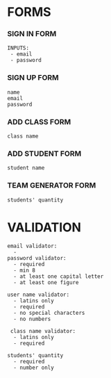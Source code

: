 # FORMS
### SIGN IN FORM
```
INPUTS:
 - email
 - password
```
### SIGN UP FORM
```
name
email
password
```
### ADD CLASS FORM
```
class name
```
### ADD STUDENT FORM
```
student name
```
### TEAM GENERATOR FORM
```
students' quantity
```
# VALIDATION
```
email validator:
  - 
password validator:
  - required
  - min 8
  - at least one capital letter
  - at least one figure

user name validator:
  - latins only
  - required
  - no special characters
  - no numbers

 class name validator:
  - latins only
  - required

students' quantity
  - required
  - number only
```
